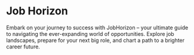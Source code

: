 # Job Horizon
Embark on your journey to success with JobHorizon – your ultimate guide to navigating the ever-expanding world of opportunities. Explore job landscapes, prepare for your next big role, and chart a path to a brighter career future.
